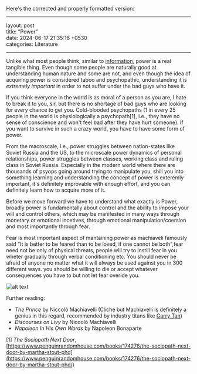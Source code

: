Here's the corrected and properly formatted version:

---

layout: post  
title: "Power"  
date: 2024-06-17 21:35:16 +0530  
categories: Literature  

---

Unlike what most people think, similar to [information](https://en.wikipedia.org/wiki/Information), power is a real tangible thing. Even though some people are naturally good at understanding human nature and some are not, and even though the idea of acquiring power is considered taboo and psychopathic, understanding it is *extremely important* in order to not suffer under the bad guys who have it.

If you think everyone in the world is as moral of a person as you are, I hate to break it to you, sir, but there is no shortage of bad guys who are looking for every chance to get you. Cold-blooded psychopaths (1 in every 25 people in the world is physiologically a psychopath[1], i.e., they have no sense of conscience and won't feel bad after they have hurt someone). If you want to survive in such a crazy world, you have to have some form of power.

From the macroscale, i.e., power struggles between nation-states like Soviet Russia and the US, to the microscale power dynamics of personal relationships, power struggles between classes, working class and ruling class in Soviet Russia. Especially in the modern world where there are thousands of psyops going around trying to manipulate you, shill you into something learning and understanding the concept of power is exteremly important, it's definitely improvable with enough effort, and you can definitely learn how to acquire more of it.

Before we move forward we have to understand what exactly is Power, broadly power is fundamentally about control and the ability to impose your will and control others, which may be manifested in many ways through monetary or emotional incetives, through emotional manipulation/coersion and most importantly through fear.

Fear is most important aspect of mantaining power as machiaveli famously said "It is better to be feared than to be loved, if one cannot be both",fear need not be only of physical threats, people will try to instill fear in you wheter gradually through verbal conditioning etc. You should never be afraid of anyone no matter what it will always be used against you in 300 different ways. you should be willing to die or accept whatever consequences you have to but not let fear overide you.

![alt text](image-1.png)

Further reading:
    
- *The Prince* by Niccolò Machiavelli (Cliché but Machiavelli is definitely a genius in this regard, recommended by industry titans like [Garry Tan](https://x.com/garrytan/status/966568528638656512))
- *Discourses on Livy* by Niccolò Machiavelli
- *Napoleon In His Own Words* by Napoleon Bonaparte


[1] *The Sociopath Next Door*, [https://www.penguinrandomhouse.com/books/174276/the-sociopath-next-door-by-martha-stout-phd](https://www.penguinrandomhouse.com/books/174276/the-sociopath-next-door-by-martha-stout-phd/)